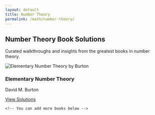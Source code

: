 ```yaml
---
layout: default
title: Number Theory
permalink: /math/number-theory/
---
```


<section class="section container">
  <h2 class="section__title">Number Theory Book Solutions</h2>
  <p class="section__subtitle">Curated walkthroughs and insights from the greatest books in number theory.</p>

  <div class="math__grid">
    <!-- Book Card 1 -->
    <div class="math__card">
      <img src="https://covers.openlibrary.org/b/isbn/9780073383149-L.jpg" alt="Elementary Number Theory by Burton" class="math__card-image">
      <div class="math__card-content">
        <h3 class="math__card-title">Elementary Number Theory</h3>
        <p class="math__card-text">David M. Burton</p>
        <a href="/math/number-theory/burton-elementary-number-theory/" class="btn btn--outline">View Solutions</a>
      </div>
    </div>

    <!-- You can add more books below -->

  </div>
</section>
